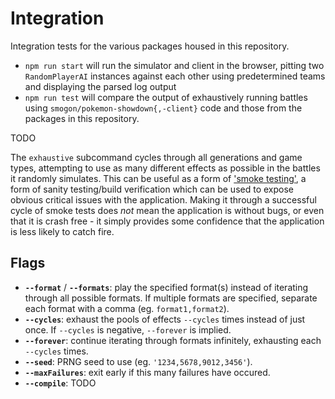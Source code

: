# Integration

Integration tests for the various packages housed in this repository.

- `npm run start` will run the simulator and client in the browser, pitting two `RandomPlayerAI`
  instances against each other using predetermined teams and displaying the parsed log output
- `npm run test` will compare the output of exhaustively running battles using
  `smogon/pokemon-showdown{,-client}` code and those from the packages in this repository.

TODO

The `exhaustive` subcommand cycles through all generations and game types,
attempting to use as many different effects as possible in the battles it
randomly simulates. This can be useful as a form of
['smoke testing'](https://en.wikipedia.org/wiki/Smoke_testing_\(software\)), a
form of sanity testing/build verification which can be used to expose obvious
critical issues with the application. Making it through a successful cycle of
smoke tests does *not* mean the application is without bugs, or even that it is
crash free - it simply provides some confidence that the application is less
likely to catch fire.

## Flags

- **`--format`** / **`--formats`**: play the specified format(s) instead of
    iterating through all possible formats. If multiple formats are specified,
    separate each format with a comma (eg. `format1,format2`).
- **`--cycles`**: exhaust the pools of effects `--cycles` times instead of
    just once. If `--cycles` is negative, `--forever` is implied.
- **`--forever`**: continue iterating through formats infinitely, exhausting
    each `--cycles` times.
- **`--seed`**: PRNG seed to use (eg. `'1234,5678,9012,3456'`).
- **`--maxFailures`**: exit early if this many failures have occured.
- **`--compile`**: TODO
